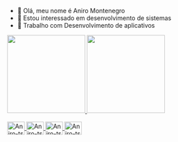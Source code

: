 - 👋 Olá, meu nome é Aniro Montenegro
- 👀 Estou interessado em desenvolvimento de sistemas
- 📱 Trabalho com Desenvolvimento de aplicativos






<div>

  <a href= "https://github.com/Aniro-Montenegro/Aniro-Montenegro">
      <img height="180em" src="https://github-readme-stats.vercel.app/api?username=Aniro-Montenegro&show_icons=true&theme=dracula&include_all_commits-true&count_private-true"/>
   <img height="180em" src="https://github-readme-stats.vercel.app/api/top-langs/?username=Aniro-Montenegro&layout=compact&langs_count=16&theme=dracula"/>
   
</div>

 <div style="display:inline_block"><br>
  <img align="center" alt= "Aniro-ts" height="30" width="40" src="https://cdn.jsdelivr.net/gh/devicons/devicon/icons/typescript/typescript-original.svg"/>
   <img align="center" alt= "Aniro-ts" height="30" width="40" src="https://cdn.jsdelivr.net/gh/devicons/devicon/icons/flutter/flutter-original.svg" />
  <img align="center" alt= "Aniro-ts" height="30" width="40" src="https://cdn.jsdelivr.net/gh/devicons/devicon/icons/python/python-original-wordmark.svg" />
   <img align="center" alt= "Aniro-ts" height="30" width="40" src="https://cdn.jsdelivr.net/gh/devicons/devicon/icons/c/c-original.svg" />
   

 </div>
